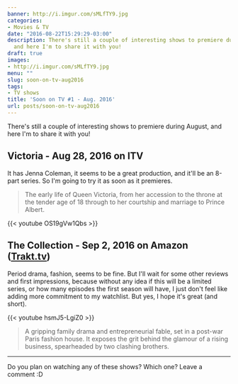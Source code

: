 ```yaml
---
banner: http://i.imgur.com/sMLfTY9.jpg
categories:
- Movies & TV
date: "2016-08-22T15:29:29-03:00"
description: There's still a couple of interesting shows to premiere during August,
  and here I'm to share it with you!
draft: true
images:
- http://i.imgur.com/sMLfTY9.jpg
menu: ""
slug: soon-on-tv-aug2016
tags:
- TV shows
title: 'Soon on TV #1 - Aug. 2016'
url: posts/soon-on-tv-aug2016
---
```


There's still a couple of interesting shows to premiere during August, and here I'm to share it with you! 

<!--more-->

## Victoria - Aug 28, 2016 on ITV

It has Jenna Coleman, it seems to be a great production, and it'll be an 8-part series. 
So I'm going to try it as soon as it premieres.

> The early life of Queen Victoria, from her accession to the throne at the tender age of 18 
through to her courtship and marriage to Prince Albert.

{{< youtube OS19gVw1Qbs >}}

## The Collection - Sep 2, 2016 on Amazon ([Trakt.tv](https://trakt.tv/shows/the-collection))

Period drama, fashion, seems to be fine. But I'll wait for some other reviews and first impressions, 
because without any idea if this will be a limited series, or how many episodes the first season will have, 
I just don't feel like adding more commitment to my watchlist. But yes, I hope it's great (and short).

{{< youtube hsmJ5-LgiZ0 >}}

> A gripping family drama and entrepreneurial fable, set in a post-war Paris fashion house. 
It exposes the grit behind the glamour of a rising business, spearheaded by two clashing brothers.

***

Do you plan on watching any of these shows? Which one? Leave a comment :D
